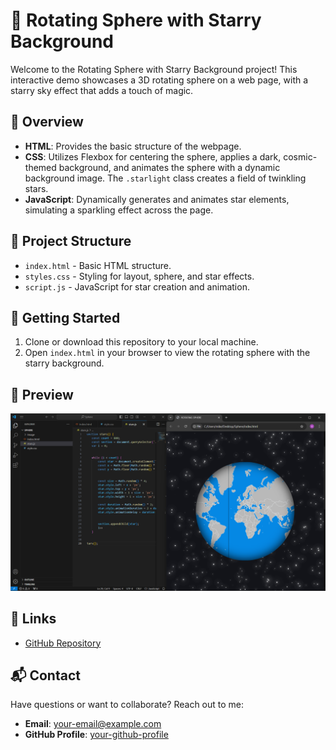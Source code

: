 # 🌌 Rotating Sphere with Starry Background

Welcome to the Rotating Sphere with Starry Background project! This interactive demo showcases a 3D rotating sphere on a web page, with a starry sky effect that adds a touch of magic.

## 🚀 Overview

- **HTML**: Provides the basic structure of the webpage.
- **CSS**: Utilizes Flexbox for centering the sphere, applies a dark, cosmic-themed background, and animates the sphere with a dynamic background image. The `.starlight` class creates a field of twinkling stars.
- **JavaScript**: Dynamically generates and animates star elements, simulating a sparkling effect across the page.

## 📂 Project Structure

- `index.html` - Basic HTML structure.
- `styles.css` - Styling for layout, sphere, and star effects.
- `script.js` - JavaScript for star creation and animation.

## 🏁 Getting Started

1. Clone or download this repository to your local machine.
2. Open `index.html` in your browser to view the rotating sphere with the starry background.

## 🎨 Preview

![Rotating Sphere with Starry Background](https://github.com/MichaelKarina/Sphere/blob/main/Image/Screenshot%202024-08-05%20231937.png)

## 🔗 Links

- [GitHub Repository](https://github.com/MichaelKarina?tab=repositories)
 
## 📬 Contact

Have questions or want to collaborate? Reach out to me:

- **Email**: [your-email@example.com](mikekarina68@gmail.com)
- **GitHub Profile**: [your-github-profile](https://github.com/MichaelKarina)
